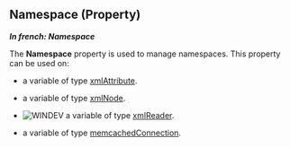 
## Namespace (Property)

***In french: Namespace***
	



<a name="XUse"></a>
<a name="Use"></a>
<a name="description"></a>
The **Namespace** property is used to manage namespaces. This property can be used on:

- a variable of type [xmlAttribute](../WDLang5/1000018799.md).

- a variable of type [xmlNode](../WDLang5/1000018786.md).

- ![WINDEV](https://doc.pcsoft.fr/ext/images/us/WD.png) a variable of type [xmlReader](../WDLang5/1000023392.md).

- a variable of type [memcachedConnection](../WDLang4/1000023339.md).




